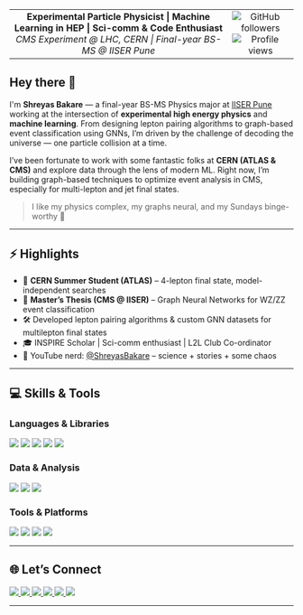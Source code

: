 <table align="center">
  <tr>
    <td align="center">
      <b>Experimental Particle Physicist | Machine Learning in HEP | Sci-comm & Code Enthusiast</b><br>
      <i>CMS Experiment @ LHC, CERN | Final-year BS-MS @ IISER Pune</i>
    </td>
    <td align="center">
      <img src="https://img.shields.io/github/followers/ShreyasBakare?style=social" alt="GitHub followers" /><br>
      <img src="https://komarev.com/ghpvc/?username=shreyas-bakare&label=Profile%20views&color=blueviolet&style=flat" alt="Profile views" />
    </td>
  </tr>
</table>

## Hey there 👋

I'm **Shreyas Bakare** — a final-year BS-MS Physics major at [IISER Pune](https://www.iiserpune.ac.in/) working at the intersection of **experimental high energy physics** and **machine learning**. From designing lepton pairing algorithms to graph-based event classification using GNNs, I’m driven by the challenge of decoding the universe — one particle collision at a time.

I’ve been fortunate to work with some fantastic folks at **CERN (ATLAS & CMS)** and explore data through the lens of modern ML. Right now, I’m building graph-based techniques to optimize event analysis in CMS, especially for multi-lepton and jet final states.

> I like my physics complex, my graphs neural, and my Sundays binge-worthy 🍿

---

## ⚡ Highlights

- 🔬 **CERN Summer Student (ATLAS)** – 4-lepton final state, model-independent searches  
- 🧪 **Master’s Thesis (CMS @ IISER)** – Graph Neural Networks for WZ/ZZ event classification  
- 🛠️ Developed lepton pairing algorithms & custom GNN datasets for multilepton final states  
- 🎓 INSPIRE Scholar | Sci-comm enthusiast | L2L Club Co-ordinator  
- 🎥 YouTube nerd: [@ShreyasBakare](https://youtube.com/@ShreyasBakare) – science + stories + some chaos

---

## 💻 Skills & Tools

### Languages & Libraries  
<p align="left">
  <img src="https://img.shields.io/badge/Python-3776AB?logo=python&logoColor=white" />
  <img src="https://img.shields.io/badge/C++-00599C?logo=cplusplus&logoColor=white" />
  <img src="https://img.shields.io/badge/PyTorch-EE4C2C?logo=pytorch&logoColor=white" />
  <img src="https://img.shields.io/badge/PyTorch_Geometric-FC440F?style=flat" />
  <img src="https://img.shields.io/badge/ROOT-6dabe4?style=flat&logo=data:image/svg+xml;base64,..."/>
</p>

### Data & Analysis  
<p align="left">
  <img src="https://img.shields.io/badge/NumPy-013243?logo=numpy&logoColor=white" />
  <img src="https://img.shields.io/badge/Pandas-150458?logo=pandas&logoColor=white" />
  <img src="https://img.shields.io/badge/SciKit_Learn-F7931E?logo=scikitlearn&logoColor=white" />
</p>

### Tools & Platforms  
<p align="left">
  <img src="https://img.shields.io/badge/Linux-FCC624?logo=linux&logoColor=black" />
  <img src="https://img.shields.io/badge/Git-F05032?logo=git&logoColor=white" />
  <img src="https://img.shields.io/badge/VS_Code-007ACC?logo=visualstudiocode&logoColor=white" />
  <img src="https://img.shields.io/badge/CERN_Frameworks-ff5c5c?style=flat" />
</p>

---

## 🌐 Let’s Connect

<p align="left">
  <a href="mailto:shreyas.bakare@students.iiserpune.ac.in">
    <img src="https://img.shields.io/badge/Email-D14836?logo=gmail&logoColor=white&style=flat" />
  </a>
  <a href="https://shreyasbakare.github.io">
    <img src="https://img.shields.io/badge/Website-5e17eb?style=flat" />
  </a>
  <a href="https://linkedin.com/in/shreyas-bakare">
    <img src="https://img.shields.io/badge/LinkedIn-0077B5?logo=linkedin&logoColor=white&style=flat" />
  </a>
  <a href="https://youtube.com/@ShreyasBakare">
    <img src="https://img.shields.io/badge/YouTube-FF0000?logo=youtube&logoColor=white&style=flat" />
  </a>
  <a href="https://lagrangians2lasers.github.io">
    <img src="https://img.shields.io/badge/L2L_Club-146BB5?style=flat" />
  </a>
  <a href="https://instagram.com/shreeeessh">
    <img src="https://img.shields.io/badge/Instagram-E4405F?logo=instagram&logoColor=white&style=flat" />
  </a>
</p>

---

<!-- GitHub Stats section (optional) -->
<!--
## 📊 GitHub Stats

<p align="center">
  <img src="https://github-readme-stats.vercel.app/api?username=ShreyasBakare&show_icons=true&theme=radical" alt="GitHub Stats" />
</p>
-->

<!-- 🧠 “Curiosity didn’t kill the cat, it built a cosmic muon detector instead.” -->


